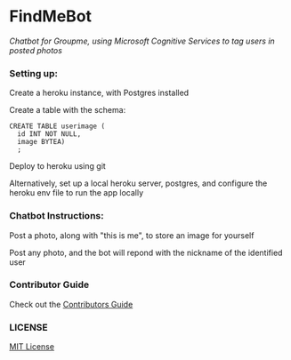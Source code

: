 # FindMeBot
*Chatbot for Groupme, using Microsoft Cognitive Services to tag users in posted photos*

### Setting up:
Create a heroku instance, with Postgres installed

Create a table with the schema:
```
CREATE TABLE userimage (
  id INT NOT NULL,
  image BYTEA)
  ;
```
Deploy to heroku using git

Alternatively, set up a local heroku server, postgres, and configure the heroku env file to run the app locally

### Chatbot Instructions:
Post a photo, along with "this is me", to store an image for yourself

Post any photo, and the bot will repond with the nickname of the identified user

### Contributor Guide
Check out the [Contributors Guide](https://github.com/ProPorygon/FindMeBot/blob/master/contributing.md)

### LICENSE
[MIT License](https://github.com/ProPorygon/FindMeBot/blob/master/LICENSE)
